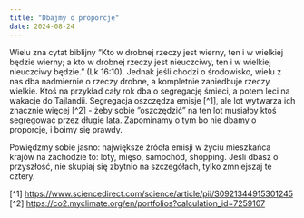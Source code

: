 ```yaml
---
title: "Dbajmy o proporcje"
date: 2024-08-24
---
```


Wielu zna cytat biblijny ”Kto w drobnej rzeczy jest wierny, ten i w wielkiej będzie wierny; a kto w drobnej rzeczy jest nieuczciwy, ten i w wielkiej nieuczciwy będzie.” (Lk 16:10). Jednak jeśli chodzi o środowisko, wielu z nas dba nadmiernie o rzeczy drobne, a kompletnie zaniedbuje rzeczy wielkie. Ktoś na przykład cały rok dba o segregację śmieci, a potem leci na wakacje do Tajlandii. Segregacja oszczędza emisje [^1], ale lot wytwarza ich znacznie więcej [^2] - żeby sobie ”oszczędzić” na ten lot musiałby ktoś segregować przez długie lata. Zapominamy o tym bo nie dbamy o proporcje, i boimy się prawdy.

Powiędzmy sobie jasno: największe źródła emisji w życiu mieszkańca krajów na zachodzie to: loty, mięso, samochód, shopping. Jeśli dbasz o przyszłość, nie skupiaj się zbytnio na szczegółach, tylko zmniejszaj te cztery. 

[^1] https://www.sciencedirect.com/science/article/pii/S0921344915301245
[^2] https://co2.myclimate.org/en/portfolios?calculation_id=7259107

